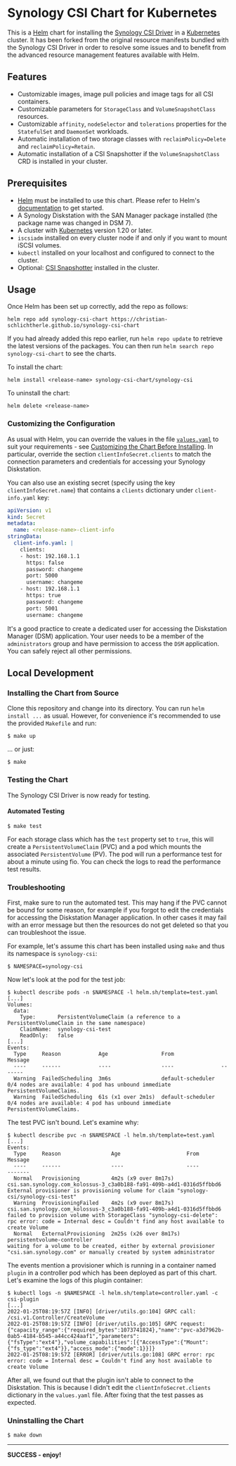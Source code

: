 # Synology CSI Chart for Kubernetes

This is a
[Helm](https://helm.sh) chart for installing the
[Synology CSI Driver](https://github.com/SynologyOpenSource/synology-csi) in a
[Kubernetes](https://kubernetes.io) cluster.
It has been forked from the original resource manifests bundled with the Synology CSI Driver in order to resolve some
issues and to benefit from the advanced resource management features available with Helm.

## Features

+ Customizable images, image pull policies and image tags for all CSI containers.
+ Customizable parameters for `StorageClass` and `VolumeSnapshotClass` resources.
+ Customizable `affinity`, `nodeSelector` and `tolerations` properties for the `StatefulSet` and `DaemonSet` workloads.
+ Automatic installation of two storage classes with `reclaimPolicy=Delete` and `reclaimPolicy=Retain`.
+ Automatic installation of a CSI Snapshotter if the `VolumeSnapshotClass` CRD is installed in your cluster.

## Prerequisites

+ [Helm](https://helm.sh) must be installed to use this chart.
  Please refer to Helm's [documentation](https://helm.sh/docs) to get started.
+ A Synology Diskstation with the SAN Manager package installed (the package name was changed in DSM 7).
+ A cluster with [Kubernetes](https://kubernetes.io) version 1.20 or later.
+ `iscsiadm` installed on every cluster node if and only if you want to mount iSCSI volumes.
+ `kubectl` installed on your localhost and configured to connect to the cluster.
+ Optional: [CSI Snapshotter](https://github.com/kubernetes-csi/external-snapshotter) installed in the cluster.

## Usage

Once Helm has been set up correctly, add the repo as follows:

    helm repo add synology-csi-chart https://christian-schlichtherle.github.io/synology-csi-chart

If you had already added this repo earlier, run `helm repo update` to retrieve the latest versions of the packages.
You can then run `helm search repo synology-csi-chart` to see the charts.

To install the chart:

    helm install <release-name> synology-csi-chart/synology-csi

To uninstall the chart:

    helm delete <release-name>

### Customizing the Configuration

As usual with Helm, you can override the values in the file [`values.yaml`](values.yaml) to suit your requirements - see
[Customizing the Chart Before Installing](https://helm.sh/docs/intro/using_helm/#customizing-the-chart-before-installing).
In particular, override the section `clientInfoSecret.clients` to match the connection parameters and credentials for
accessing your Synology Diskstation.

You can also use an existing secret (specify using the key `clientInfoSecret.name`) that contains a `clients`
dictionary under `client-info.yaml` key:

```yaml
apiVersion: v1
kind: Secret
metadata:
  name: <release-name>-client-info
stringData:
  client-info.yaml: |
    clients:
    - host: 192.168.1.1
      https: false
      password: changeme
      port: 5000
      username: changeme
    - host: 192.168.1.1
      https: true
      password: changeme
      port: 5001
      username: changeme
```

It's a good practice to create a dedicated user for accessing the Diskstation Manager (DSM) application.
Your user needs to be a member of the `administrators` group and have permission to access the `DSM` application.
You can safely reject all other permissions.

## Local Development

### Installing the Chart from Source

Clone this repository and change into its directory.
You can run `helm install ...` as usual.
However, for convenience it's recommended to use the provided `Makefile` and run:

    $ make up

... or just:

    $ make

### Testing the Chart

The Synology CSI Driver is now ready for testing.

#### Automated Testing

    $ make test

For each storage class which has the `test` property set to `true`, this will create a `PersistentVolumeClaim` (PVC) and
a pod which mounts the associated `PersistentVolume` (PV).
The pod will run a performance test for about a minute using fio.
You can check the logs to read the performance test results.

### Troubleshooting

First, make sure to run the automated test.
This may hang if the PVC cannot be bound for some reason, for example if you forgot to edit the credentials for
accessing the Diskstation Manager application.
In other cases it may fail with an error message but then the resources do not get deleted so that you can troubleshoot
the issue.

For example, let's assume this chart has been installed using `make` and thus its namespace is `synology-csi`:

```
$ NAMESPACE=synology-csi
```

Now let's look at the pod for the test job:

```
$ kubectl describe pods -n $NAMESPACE -l helm.sh/template=test.yaml
[...]
Volumes:
  data:
    Type:       PersistentVolumeClaim (a reference to a PersistentVolumeClaim in the same namespace)
    ClaimName:  synology-csi-test
    ReadOnly:   false
[...]
Events:
  Type     Reason            Age                 From               Message
  ----     ------            ----                ----               -------
  Warning  FailedScheduling  3m6s                default-scheduler  0/4 nodes are available: 4 pod has unbound immediate PersistentVolumeClaims.
  Warning  FailedScheduling  61s (x1 over 2m1s)  default-scheduler  0/4 nodes are available: 4 pod has unbound immediate PersistentVolumeClaims.
```

The test PVC isn't bound.
Let's examine why:

```
$ kubectl describe pvc -n $NAMESPACE -l helm.sh/template=test.yaml
[...]
Events:
  Type     Reason                Age                     From                                                                  Message
  ----     ------                ----                    ----                                                                  -------
  Normal   Provisioning          4m2s (x9 over 8m17s)    csi.san.synology.com_kolossus-3_c3a0b188-fa91-409b-a4d1-0316d5ffbbd6  External provisioner is provisioning volume for claim "synology-csi/synology-csi-test"
  Warning  ProvisioningFailed    4m2s (x9 over 8m17s)    csi.san.synology.com_kolossus-3_c3a0b188-fa91-409b-a4d1-0316d5ffbbd6  failed to provision volume with StorageClass "synology-csi-delete": rpc error: code = Internal desc = Couldn't find any host available to create Volume
  Normal   ExternalProvisioning  2m25s (x26 over 8m17s)  persistentvolume-controller                                           waiting for a volume to be created, either by external provisioner "csi.san.synology.com" or manually created by system administrator
```

The events mention a provisioner which is running in a container named `plugin` in a controller pod which has been
deployed as part of this chart.
Let's examine the logs of this plugin container:

```
$ kubectl logs -n $NAMESPACE -l helm.sh/template=controller.yaml -c csi-plugin
[...]
2022-01-25T08:19:57Z [INFO] [driver/utils.go:104] GRPC call: /csi.v1.Controller/CreateVolume
2022-01-25T08:19:57Z [INFO] [driver/utils.go:105] GRPC request: {"capacity_range":{"required_bytes":1073741824},"name":"pvc-a3d7962b-0ab5-4184-b545-a44cc424aaf1","parameters":{"fsType":"ext4"},"volume_capabilities":[{"AccessType":{"Mount":{"fs_type":"ext4"}},"access_mode":{"mode":1}}]}
2022-01-25T08:19:57Z [ERROR] [driver/utils.go:108] GRPC error: rpc error: code = Internal desc = Couldn't find any host available to create Volume
```

After all, we found out that the plugin isn't able to connect to the Diskstation.
This is because I didn't edit the `clientInfoSecret.clients` dictionary in the `values.yaml` file.
After fixing that the test passes as expected.

### Uninstalling the Chart

    $ make down

---

**SUCCESS - enjoy!**
